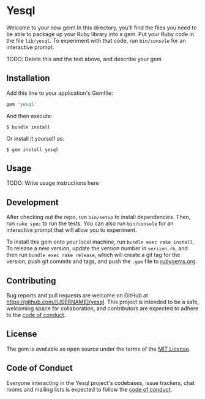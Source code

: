 # Yesql

Welcome to your new gem! In this directory, you'll find the files you need to be able to package up your Ruby library into a gem. Put your Ruby code in the file `lib/yesql`. To experiment with that code, run `bin/console` for an interactive prompt.

TODO: Delete this and the text above, and describe your gem

## Installation

Add this line to your application's Gemfile:

```ruby
gem 'yesql'
```

And then execute:

    $ bundle install

Or install it yourself as:

    $ gem install yesql

## Usage

TODO: Write usage instructions here

## Development

After checking out the repo, run `bin/setup` to install dependencies. Then, run `rake spec` to run the tests. You can also run `bin/console` for an interactive prompt that will allow you to experiment.

To install this gem onto your local machine, run `bundle exec rake install`. To release a new version, update the version number in `version.rb`, and then run `bundle exec rake release`, which will create a git tag for the version, push git commits and tags, and push the `.gem` file to [rubygems.org](https://rubygems.org).

## Contributing

Bug reports and pull requests are welcome on GitHub at https://github.com/[USERNAME]/yesql. This project is intended to be a safe, welcoming space for collaboration, and contributors are expected to adhere to the [code of conduct](https://github.com/[USERNAME]/yesql/blob/master/CODE_OF_CONDUCT.md).


## License

The gem is available as open source under the terms of the [MIT License](https://opensource.org/licenses/MIT).

## Code of Conduct

Everyone interacting in the Yesql project's codebases, issue trackers, chat rooms and mailing lists is expected to follow the [code of conduct](https://github.com/[USERNAME]/yesql/blob/master/CODE_OF_CONDUCT.md).
